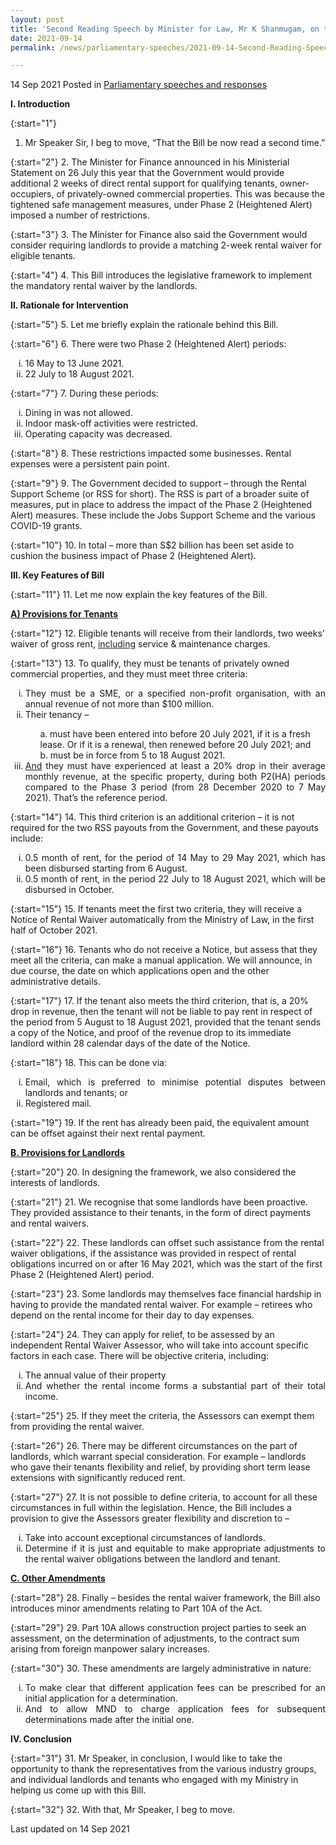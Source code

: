 ```yaml
---
layout: post
title: 'Second Reading Speech by Minister for Law, Mr K Shanmugam, on the COVID-19 (Temporary Measures) (Amendment No. 4) Bill'
date: 2021-09-14
permalink: /news/parliamentary-speeches/2021-09-14-Second-Reading-Speech-by-Minister-for-Law-Mr-K-Shanmugam-on-COVID-19-Temporary-Measures-Amendment-No-4-Bill

---
```


14 Sep 2021 Posted in [Parliamentary speeches and responses](/news/parliamentary-speeches) 

**I. Introduction**

{:start="1"}
1. Mr Speaker Sir, I beg to move, “That the Bill be now read a second time.”

{:start="2"}
2.	The Minister for Finance announced in his Ministerial Statement on 26 July this year that the Government would provide additional 2 weeks of direct rental support for qualifying tenants, owner-occupiers, of privately-owned commercial properties. This was because the tightened safe management measures, under Phase 2 (Heightened Alert) imposed a number of restrictions. 

{:start="3"}
3.	The Minister for Finance also said the Government would consider requiring landlords to provide a matching 2-week rental waiver for eligible tenants.

{:start="4"}
4.	This Bill introduces the legislative framework to implement the mandatory rental waiver by the landlords. 

**II. Rationale for Intervention**

{:start="5"}
5.	Let me briefly explain the rationale behind this Bill.

{:start="6"}
6.	There were two Phase 2 (Heightened Alert) periods: 

<ol style="list-style-type: lower-roman">
   <li style="text-align: justify">16 May to 13 June 2021.</li>
   <li style="text-align: justify">22 July to 18 August 2021.</li> 
</ol>

{:start="7"}
7.	During these periods:

<ol style="list-style-type: lower-roman">
   <li style="text-align: justify">Dining in was not allowed.</li> 
   <li style="text-align: justify">Indoor mask-off activities were restricted.</li>
   <li style="text-align: justify">Operating capacity was decreased.</li>
</ol>

{:start="8"}
8.	These restrictions impacted some businesses. Rental expenses were a persistent pain point.

{:start="9"}
9.	The Government decided to support – through the Rental Support Scheme (or RSS for short). The RSS is part of a broader suite of measures, put in place to address the impact of the Phase 2 (Heightened Alert) measures. These include the Jobs Support Scheme and the various COVID-19 grants.

{:start="10"}
10.	In total – more than S$2 billion has been set aside to cushion the business impact of Phase 2 (Heightened Alert).

**III. Key Features of Bill**

{:start="11"}
11.	Let me now explain the key features of the Bill.

<b><u>A) Provisions for Tenants</u></b>

{:start="12"}
12.	Eligible tenants will receive from their landlords, two weeks’ waiver of gross rent, <u>including</u> service & maintenance charges.

{:start="13"}
13.	To qualify, they must be tenants of privately owned commercial properties, and they must meet three criteria:

<ol style="list-style-type: lower-roman">
   <li style="text-align: justify">They must be a SME, or a specified non-profit organisation, with an annual revenue of not more than $100 million.</li>
   <li style="text-align: justify">Their tenancy – </li>
   <ol style="list-style-type: lower-alpha; list-style-position: inside">
      <li>must have been entered into before 20 July 2021, if it is a fresh lease. Or if it is a renewal, then renewed before 20 July 2021; and</li>
      <li>must be in force from 5 to 18 August 2021.</li>
        </ol>
   <li style="text-align: justify"><u>And</u> they must have experienced at least a 20% drop in their average monthly revenue, at the specific property, during both P2(HA) periods compared to the Phase 3 period (from 28 December 2020 to 7 May 2021). That’s the reference period.</li>
</ol>

{:start="14"}
14.	This third criterion is an additional criterion – it is not required for the two RSS payouts from the Government, and these payouts include:

<ol style="list-style-type: lower-roman">
   <li style="text-align: justify">0.5 month of rent, for the period of 14 May to 29 May 2021, which has been disbursed starting from 6 August.</li>
   <li style="text-align: justify">0.5 month of rent, in the period 22 July to 18 August 2021, which will be disbursed in October.</li>
</ol>

{:start="15"}
15.	If tenants meet the first two criteria, they will receive a Notice of Rental Waiver automatically from the Ministry of Law, in the first half of October 2021.

{:start="16"}
16.	Tenants who do not receive a Notice, but assess that they meet all the criteria, can make a manual application. We will announce, in due course, the date on which applications open and the other administrative details.

{:start="17"}
17.	If the tenant also meets the third criterion, that is, a 20% drop in revenue, then the tenant will not be liable to pay rent in respect of the period from 5 August to 18 August 2021, provided that the tenant sends a copy of the Notice, and proof of the revenue drop to its immediate landlord within 28 calendar days of the date of the Notice.

{:start="18"}
18.	This can be done via:

<ol style="list-style-type: lower-roman">
   <li style="text-align: justify">Email, which is preferred to minimise potential disputes between landlords and tenants; or</li>
   <li style="text-align: justify">Registered mail.</li>
</ol>

{:start="19"}
19.	If the rent has already been paid, the equivalent amount can be offset against their next rental payment.

<b><u>B. Provisions for Landlords</u></b>
   
{:start="20"}
20.	In designing the framework, we also considered the interests of landlords.

{:start="21"}
21.	We recognise that some landlords have been proactive. They provided assistance to their tenants, in the form of direct payments and rental waivers.

{:start="22"}
22.	These landlords can offset such assistance from the rental waiver obligations, if the assistance was provided in respect of rental obligations incurred on or after 16 May 2021, which was the start of the first Phase 2 (Heightened Alert) period.

{:start="23"}
23.	Some landlords may themselves face financial hardship in having to provide the mandated rental waiver. For example – retirees who depend on the rental income for their day to day expenses. 

{:start="24"}
24.	They can apply for relief, to be assessed by an independent Rental Waiver Assessor, who will take into account specific factors in each case. There will be objective criteria, including:

<ol style="list-style-type: lower-roman">
   <li style="text-align: justify">The annual value of their property</li>
   <li style="text-align: justify">And whether the rental income forms a substantial part of their total income.</li>
</ol>
   
{:start="25"}
25.	If they meet the criteria, the Assessors can exempt them from providing the rental waiver.

{:start="26"}
26.	There may be different circumstances on the part of landlords, which warrant special consideration. For example – landlords who gave their tenants flexibility and relief, by providing short term lease extensions with significantly reduced rent.

{:start="27"}
27.	It is not possible to define criteria, to account for all these circumstances in full within the legislation. Hence, the Bill includes a provision to give the Assessors greater flexibility and discretion to –

<ol style="list-style-type: lower-roman">
   <li style="text-align: justify">Take into account exceptional circumstances of landlords.</li>
   <li style="text-align: justify">Determine if it is just and equitable to make appropriate adjustments to the rental waiver obligations between the landlord and tenant.</li>
</ol>

<b><u>C. Other Amendments</u></b>

{:start="28"}
28.	Finally – besides the rental waiver framework, the Bill also introduces minor amendments relating to Part 10A of the Act. 

{:start="29"}
29.	Part 10A allows construction project parties to seek an assessment, on the determination of adjustments, to the contract sum arising from foreign manpower salary increases.

{:start="30"}
30.	These amendments are largely administrative in nature:

<ol style="list-style-type: lower-roman">
   <li style="text-align: justify">To make clear that different application fees can be prescribed for an initial application for a determination.</li>
   <li style="text-align: justify">And to allow MND to charge application fees for subsequent determinations made after the initial one.</li>
</ol>
   
**IV. Conclusion**

{:start="31"}
31.	Mr Speaker, in conclusion, I would like to take the opportunity to thank the representatives from the various industry groups, and individual landlords and tenants who engaged with my Ministry in helping us come up with  this Bill.

{:start="32"}
32.	With that, Mr Speaker, I beg to move.

<p class="right-side-updated">Last updated on 14 Sep 2021</p> 
